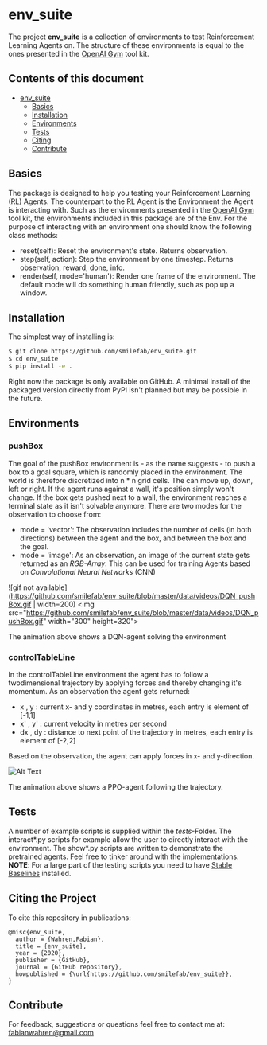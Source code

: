 # env_suite
The project **env_suite** is a collection of environments to test Reinforcement Learning Agents on. The structure of these environments is equal to the ones presented in the [OpenAI Gym][open] tool kit.

## Contents of this document
 - [env_suite](#env_suite)
    - [Basics](#basics)
    - [Installation](#installation)
    - [Environments](#environments)
    - [Tests](#tests)
    - [Citing](#citing-the-project)
    - [Contribute](#contribute)

## Basics
The package is designed to help you testing your Reinforcement Learning (RL) Agents. The counterpart to the RL Agent is the Environment the Agent is interacting with. 
Such as the environments presented in the [OpenAI Gym][open] tool kit, the environments included in this package are of the Env. For the purpose of interacting with an environment one should know the following class methods:
 - reset(self): Reset the environment's state. Returns observation.
 - step(self, action): Step the environment by one timestep. Returns observation, reward, done, info.
 - render(self, mode='human'): Render one frame of the environment. The default mode will do something human friendly, such as pop up a window.

## Installation
The simplest way of installing is:
```sh
$ git clone https://github.com/smilefab/env_suite.git
$ cd env_suite
$ pip install -e .
```
Right now the package is only available on GitHub. A minimal install of the packaged version directly from PyPI isn't planned but may be possible in the future.

## Environments
### pushBox
The goal of the pushBox environment is - as the name suggests - to push a box to a goal square, which is randomly placed in the environment. The world is therefore discretized into n * n grid cells. The can move up, down, left or right. If the agent runs against a wall, it's position simply won't change. If the box gets pushed next to a wall, the environment reaches a terminal state as it isn't solvable anymore.
There are two modes for the observation to choose from:
 - mode = 'vector': The observation includes the number of cells (in both directions) between the agent and the box, and between the box and the goal. 
 - mode = 'image': As an observation, an image of the current state gets returned as an *RGB-Array*. This can be used for training Agents based on *Convolutional Neural Networks* (CNN)
 
![gif not available](https://github.com/smilefab/env_suite/blob/master/data/videos/DQN_pushBox.gif | width=200)
<img src="https://github.com/smilefab/env_suite/blob/master/data/videos/DQN_pushBox.gif" width="300" height=320">


The animation above shows a DQN-agent solving the environment

### controlTableLine
In the controlTableLine environment the agent has to follow a twodimensional trajectory by applying forces and thereby changing it's momentum. As an observation the agent gets returned:

 - x , y :  current x- and y coordinates in metres, each entry is element of [-1,1]
 - x' , y' : current velocity in metres per second
 - dx , dy : distance to next point of the trajectory in metres, each entry is element of [-2,2]

Based on the observation, the agent can apply forces in x- and y-direction.

![Alt Text](https://github.com/smilefab/env_suite/blob/master/data/videos/PPO_controlTableLine.gif)

The animation above shows a PPO-agent following the trajectory.

## Tests
A number of example scripts is supplied within the *tests*-Folder. The interact*.py scripts for example allow the user to directly interact with the environment. The show*.py scripts are written to demonstrate the pretrained agents. Feel free to tinker around with the implementations.
**NOTE**: For a large part of the testing scripts you need to have [Stable Baselines][stable] installed.

## Citing the Project
To cite this repository in publications:

```
@misc{env_suite,
  author = {Wahren,Fabian},
  title = {env_suite},
  year = {2020},
  publisher = {GitHub},
  journal = {GitHub repository},
  howpublished = {\url{https://github.com/smilefab/env_suite}},
}
```

## Contribute

For feedback, suggestions or questions feel free to contact me at: fabianwahren@gmail.com

[//]: #
 [open]: <https://github.com/openai/gym>
 [stable]: <https://github.com/hill-a/stable-baselines>
